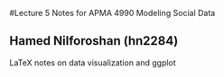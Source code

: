 #Lecture 5 Notes for APMA 4990 Modeling Social Data
## Hamed Nilforoshan (hn2284) 

LaTeX notes on data visualization and ggplot